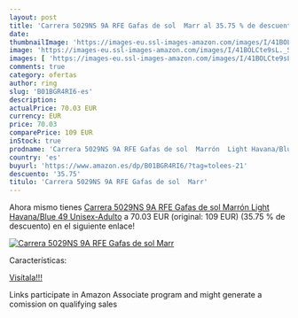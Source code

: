 ```yaml
---
layout: post
title: 'Carrera 5029NS 9A RFE Gafas de sol  Marr al 35.75 % de descuento'
date: 
thumbnailImage: 'https://images-eu.ssl-images-amazon.com/images/I/41BOLCte9sL._SL200_.jpg'
image: 'https://images-eu.ssl-images-amazon.com/images/I/41BOLCte9sL._SL200_.jpg'
images: [ 'https://images-eu.ssl-images-amazon.com/images/I/41BOLCte9sL._SL200_.jpg' ]
comments: true
category: ofertas
author: ring
slug: 'B01BGR4RI6-es'
description:
actualPrice: 70.03 EUR
currency: EUR
price: 70.03
comparePrice: 109 EUR
inStock: true
prodname: 'Carrera 5029NS 9A RFE Gafas de sol  Marrón  Light Havana/Blue   49 Unisex-Adulto'
country: 'es'
buyurl: 'https://www.amazon.es/dp/B01BGR4RI6/?tag=tolees-21'
descuento: '35.75'
titulo: 'Carrera 5029NS 9A RFE Gafas de sol  Marr'
---
```


Ahora mismo tienes [Carrera 5029NS 9A RFE Gafas de sol  Marrón  Light Havana/Blue   49 Unisex-Adulto](https://www.amazon.es/dp/B01BGR4RI6/?tag=tolees-21) a 70.03 EUR (original: 109 EUR) (35.75 %  de descuento) en el siguiente enlace!

[![Carrera 5029NS 9A RFE Gafas de sol  Marr](https://images-eu.ssl-images-amazon.com/images/I/41BOLCte9sL._SL200_.jpg)](https://www.amazon.es/dp/B01BGR4RI6/?tag=tolees-21)

Características:


[Visítala!!!](https://www.amazon.es/dp/B01BGR4RI6/?tag=tolees-21)

Links participate in Amazon Associate program and might generate a comission on qualifying sales
